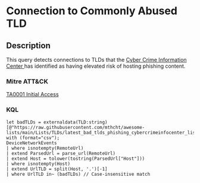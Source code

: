 # Connection to Commonly Abused TLD

## Description
This query detects connections to TLDs that the [Cyber Crime Information Center ](http://cybercrimeinfocenter.org/) has identified as having elevated risk of hosting phishing content.

### Mitre ATT&CK

[TA0001 Initial Access](https://attack.mitre.org/tactics/TA0001/)

### KQL

```KQL
let badTLDs = externaldata(TLD:string)
[@"https://raw.githubusercontent.com/mthcht/awesome-lists/main/Lists/TLDs/latest_bad_tlds_phishing_cybercrimeinfocenter_list.csv"]
with (format="csv");
DeviceNetworkEvents
| where isnotempty(RemoteUrl)
| extend ParsedUrl = parse_url(RemoteUrl)
| extend Host = tolower(tostring(ParsedUrl["Host"]))
| where isnotempty(Host)
| extend UrlTLD = split(Host, '.')[-1]
| where UrlTLD in~ (badTLDs) // Case-insensitive match